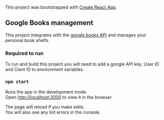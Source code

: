 This project was bootstrapped with [Create React App](https://github.com/facebook/create-react-app).

## Google Books management
This project integrates with the [google books API](https://developers.google.com/books/docs/v1/using)
and manages your personal book shelfs.

### Required to run

To run and build this project you will need to add a google API key, User ID and Cient ID to environment variables.

### `npm start`

Runs the app in the development mode.<br />
Open [http://localhost:3000](http://localhost:3000) to view it in the browser.

The page will reload if you make edits.<br />
You will also see any lint errors in the console.
